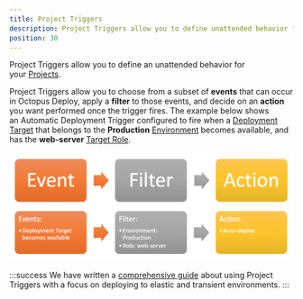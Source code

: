 ```yaml
---
title: Project Triggers
description: Project Triggers allow you to define unattended behavior for your project such as automatically deploying a release to an environment.
position: 30
---
```


Project Triggers allow you to define an unattended behavior for your [Projects](/docs/deployment-process/projects/index.md).

Project Triggers allow you to choose from a subset of **events** that can occur in Octopus Deploy, apply a **filter** to those events, and decide on an **action** you want performed once the trigger fires. The example below shows an Automatic Deployment Trigger configured to fire when a [Deployment Target](/docs/infrastructure/index.md) that belongs to the **Production** [Environment](/docs/infrastructure/environments/index.md) becomes available, and has the **web-server** [Target Role](/docs/infrastructure/target-roles/index.md).

![](/docs/images/5671189/5865830.png "width=500")

:::success
We have written a [comprehensive guide](/docs/deployment-patterns/elastic-and-transient-environments/index.md) about using Project Triggers with a focus on deploying to elastic and transient environments.
:::
